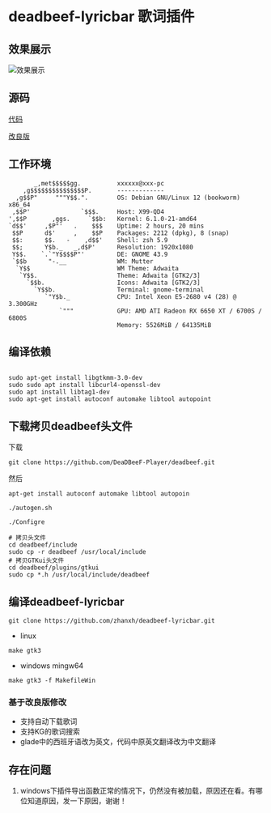# deadbeef-lyricbar 歌词插件


## 效果展示

![效果展示](https://github.com/zhanxh/deadbeef-lyricbar/blob/master/deadbeef-show.png)

## 源码
[代码](https://github.com/loskutov/deadbeef-lyricbar)

[改良版](https://github.com/AsVHEn/deadbeef-lyricbar)


## 工作环境

```
       _,met$$$$$gg.          xxxxxx@xxx-pc 
    ,g$$$$$$$$$$$$$$$P.       ------------- 
  ,g$$P"     """Y$$.".        OS: Debian GNU/Linux 12 (bookworm) x86_64 
 ,$$P'              `$$$.     Host: X99-QD4 
',$$P       ,ggs.     `$$b:   Kernel: 6.1.0-21-amd64 
`d$$'     ,$P"'   .    $$$    Uptime: 2 hours, 20 mins 
 $$P      d$'     ,    $$P    Packages: 2212 (dpkg), 8 (snap) 
 $$:      $$.   -    ,d$$'    Shell: zsh 5.9 
 $$;      Y$b._   _,d$P'      Resolution: 1920x1080 
 Y$$.    `.`"Y$$$$P"'         DE: GNOME 43.9 
 `$$b      "-.__              WM: Mutter 
  `Y$$                        WM Theme: Adwaita 
   `Y$$.                      Theme: Adwaita [GTK2/3] 
     `$$b.                    Icons: Adwaita [GTK2/3] 
       `Y$$b.                 Terminal: gnome-terminal 
          `"Y$b._             CPU: Intel Xeon E5-2680 v4 (28) @ 3.300GHz 
              `"""            GPU: AMD ATI Radeon RX 6650 XT / 6700S / 6800S 
                              Memory: 5526MiB / 64135MiB 
```

## 编译依赖

```shell

sudo apt-get install libgtkmm-3.0-dev
sudo sudo apt install libcurl4-openssl-dev
sudo apt install libtag1-dev
sudo apt-get install autoconf automake libtool autopoint 
```

## 下载拷贝deadbeef头文件

下载
```shell
git clone https://github.com/DeaDBeeF-Player/deadbeef.git
```

然后
```
apt-get install autoconf automake libtool autopoin

./autogen.sh

./Configre
```


```shell
# 拷贝头文件
cd deadbeef/include
sudo cp -r deadbeef /usr/local/include
# 拷贝GTKui头文件
cd deadbeef/plugins/gtkui
sudo cp *.h /usr/local/include/deadbeef 
```

## 编译deadbeef-lyricbar

```shell
git clone https://github.com/zhanxh/deadbeef-lyricbar.git
```

- linux
```shell
make gtk3
```
- windows mingw64
```shell
make gtk3 -f MakefileWin
```

### 基于**改良版**修改

- 支持自动下载歌词
- 支持KG的歌词搜索 
- glade中的西班牙语改为英文，代码中原英文翻译改为中文翻译

## 存在问题

1. windows下插件导出函数正常的情况下，仍然没有被加载，原因还在看。有哪位知道原因，发一下原因，谢谢！